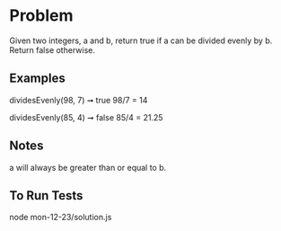 # Problem
Given two integers, a and b, return true if a can be divided evenly by b. Return false otherwise.

## Examples
dividesEvenly(98, 7) ➞ true
98/7 = 14

dividesEvenly(85, 4) ➞ false
85/4 = 21.25

## Notes
a will always be greater than or equal to b.

## To Run Tests
node mon-12-23/solution.js
